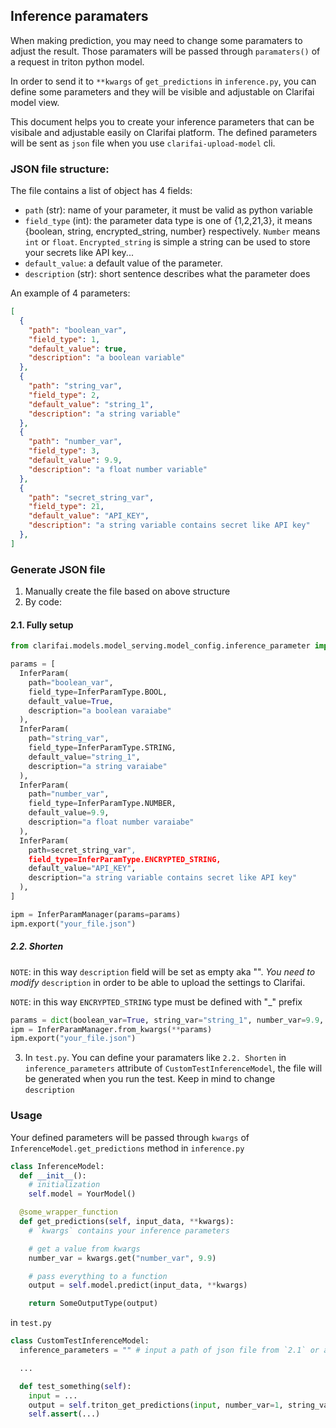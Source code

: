 ## Inference paramaters

When making prediction, you may need to change some paramaters to adjust the result. Those paramaters will be passed through `paramaters()` of a request in triton python model.

In order to send it to `**kwargs` of `get_predictions` in `inference.py`, you can define some parameters and they will be visible and adjustable on Clarifai model view.

This document helps you to create your inference parameters that can be visibale and adjustable easily on Clarifai platform. The defined parameters will be sent as `json` file when you use `clarifai-upload-model` cli.

### JSON file structure:
The file contains a list of object has 4 fields:
* `path` (str): name of your parameter, it must be valid as python variable
* `field_type` (int): the parameter data type is one of {1,2,21,3}, it means {boolean, string, encrypted_string, number} respectively. `Number` means `int` or `float`. `Encrypted_string` is simple a string can be used to store your secrets like API key...
* `default_value`: a default value of the parameter.
* `description` (str): short sentence describes what the parameter does

An example of 4 parameters:
```json
[
  {
    "path": "boolean_var",
    "field_type": 1,
    "default_value": true,
    "description": "a boolean variable"
  },
  {
    "path": "string_var",
    "field_type": 2,
    "default_value": "string_1",
    "description": "a string variable"
  },
  {
    "path": "number_var",
    "field_type": 3,
    "default_value": 9.9,
    "description": "a float number variable"
  },
  {
    "path": "secret_string_var",
    "field_type": 21,
    "default_value": "API_KEY",
    "description": "a string variable contains secret like API key"
  },
]
```

### Generate JSON file
1. Manually create the file based on above structure
2. By code:

#### 2.1. Fully setup
```python
from clarifai.models.model_serving.model_config.inference_parameter import InferParamManager, InferParam, InferParamType

params = [
  InferParam(
    path="boolean_var",
    field_type=InferParamType.BOOL,
    default_value=True,
    description="a boolean varaiabe"
  ),
  InferParam(
    path="string_var",
    field_type=InferParamType.STRING,
    default_value="string_1",
    description="a string varaiabe"
  ),
  InferParam(
    path="number_var",
    field_type=InferParamType.NUMBER,
    default_value=9.9,
    description="a float number varaiabe"
  ),
  InferParam(
    path=secret_string_var",
    field_type=InferParamType.ENCRYPTED_STRING,
    default_value="API_KEY",
    description="a string variable contains secret like API key"
  ),
]

ipm = InferParamManager(params=params)
ipm.export("your_file.json")
```

##### 2.2. Shorten
`NOTE`: in this way `description` field will be set as empty aka "".
*You need to modify* `description` in order to be able to upload the settings to Clarifai.

`NOTE`: in this way `ENCRYPTED_STRING` type must be defined with "_" prefix

```python
params = dict(boolean_var=True, string_var="string_1", number_var=9.9, _secret_string_var="YOUR_KEY")
ipm = InferParamManager.from_kwargs(**params)
ipm.export("your_file.json")

```

3. In `test.py`. You can define your paramaters like `2.2. Shorten` in `inference_parameters` attribute of `CustomTestInferenceModel`, the file will be generated when you run the test. Keep in mind to change `description`

### Usage
Your defined parameters will be passed through `kwargs` of `InferenceModel.get_predictions` method
in `inference.py`
```python
class InferenceModel:
  def __init__():
    # initialization
    self.model = YourModel()

  @some_wrapper_function
  def get_predictions(self, input_data, **kwargs):
    # `kwargs` contains your inference parameters

    # get a value from kwargs
    number_var = kwargs.get("number_var", 9.9)

    # pass everything to a function
    output = self.model.predict(input_data, **kwargs)

    return SomeOutputType(output)

```

in `test.py`
```python
class CustomTestInferenceModel:
  inference_parameters = "" # input a path of json file from `2.1` or a dict from `2.2`

  ...

  def test_something(self):
    input = ...
    output = self.triton_get_predictions(input, number_var=1, string_var="test", _secret="KEY")
    self.assert(...)
```
